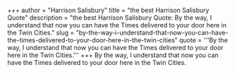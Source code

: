 +++
author = "Harrison Salisbury"
title = "the best Harrison Salisbury Quote"
description = "the best Harrison Salisbury Quote: By the way, I understand that now you can have the Times delivered to your door here in the Twin Cities."
slug = "by-the-way-i-understand-that-now-you-can-have-the-times-delivered-to-your-door-here-in-the-twin-cities"
quote = '''By the way, I understand that now you can have the Times delivered to your door here in the Twin Cities.'''
+++
By the way, I understand that now you can have the Times delivered to your door here in the Twin Cities.
